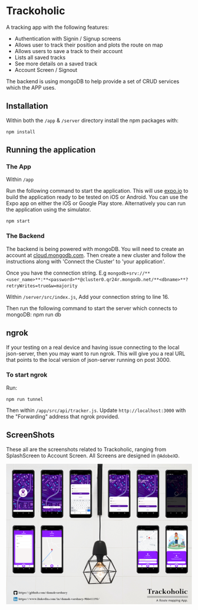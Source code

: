 # Trackoholic

A tracking app with the following features:

- Authentication with Signin / Signup screens
- Allows user to track their position and plots the route on map
- Allows users to save a track to their account
- Lists all saved tracks
- See more details on a saved track
- Account Screen / Signout

The backend is using mongoDB to help provide a set of CRUD services which the APP uses.

## Installation

Within both the `/app` & `/server` directory install the npm packages with:

    npm install

## Running the application

### The App

Within `/app`

Run the following command to start the application. This will use [expo.io](https://expo.io/) to build the application ready to be tested on iOS or Android. You can use the Expo app on either the iOS or Google Play store. Alternatively you can run the application using the simulator.

    npm start

### The Backend

The backend is being powered with mongoDB. You will need to create an account at [cloud.mongodb.com](https://cloud.mongodb.com/). Then create a new cluster and follow the instructions along with 'Connect the Cluster' to 'your application'.

Once you have the connection string. E.g `mongodb+srv://**<user_name>**:**<password>**@cluster0.qr24r.mongodb.net/**<dbname>**?retryWrites=true&w=majority`

Within `/server/src/index.js`, Add your connection string to line 16.

Then run the following command to start the server which connects to mongoDB:
npm run db

## ngrok

If your testing on a real device and having issue connecting to the local json-server, then you may want to run ngrok. This will give you a real URL that points to the local version of json-server running on post 3000.

### To start ngrok

Run:

    npm run tunnel

Then within `/app/src/api/tracker.js`. Update `http://localhost:3000` with the "Forwarding" address that ngrok provided.

## ScreenShots

These all are the screenshots related to Trackoholic, ranging from SplashScreen to Account Screen. All Screens are designed in `@AdobeXD`.

![Alt text](https://raw.githubusercontent.com/damakvarshney/Trackoholic/master/ScreenShots/Trackoholic.png?raw=true "SplashScreen")



